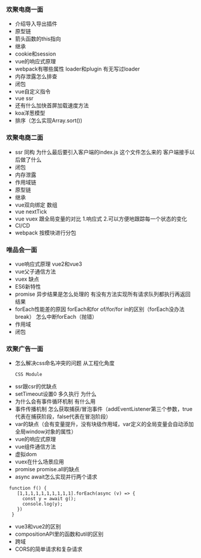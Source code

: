 ### 欢聚电商一面
+  介绍导入导出插件
+  原型链
+  箭头函数的this指向
+  继承
+  cookie和session
+  vue的响应式原理
+  webpack有哪些属性 loader和plugin 有无写过loader
+  内存泄露怎么排查
+  闭包
+  vue自定义指令
+  vue ssr
+  还有什么加快首屏加载速度方法
+  koa洋葱模型
+  排序（怎么实现Array.sort())


### 欢聚电商二面
+ ssr 同构 为什么最后要引入客户端的index.js 这个文件怎么来的 客户端接手以后做了什么
+ 闭包
+ 内存泄露
+ 作用域链
+ 原型链
+ 继承
+ vue双向绑定 数组
+ vue nextTick
+ vue vuex 跟全局变量的对比 1.响应式 2.可以方便地跟踪每一个状态的变化
+ CI/CD
+ webpack 按模块进行分包


### 唯品会一面
+ vue响应式原理 vue2和vue3 
+ vue父子通信方法
+ vuex 缺点
+ ES6新特性
+ promise 异步结果是怎么处理的 有没有方法实现所有请求队列都执行再返回结果
+ forEach性能差的原因 forEach和for of/for/for in的区别（forEach没办法break） 怎么中断forEach（抛错）
+ 作用域
+ 闭包

### 欢聚广告一面
+ 怎么解决css命名冲突的问题 从工程化角度
  ````
  CSS Module
  ````
+ ssr跟csr的优缺点
+ setTimeout设置0 多久执行 为什么 
+ 为什么会有事件循环机制 有什么用
+ 事件传播机制 怎么获取捕获/冒泡事件（addEventListener第三个参数，true代表在捕获阶段，false代表在冒泡阶段）
+ var的缺点（会有变量提升，没有块级作用域，var定义的全局变量会自动添加全局window对象的属性）
+ vue的响应式原理
+ vue组件通信方法
+ 虚拟dom
+ vuex在什么场景应用
+ promise promise.all的缺点
+ async await怎么实现并行两个请求
````
 function f() {
    [1,1,1,1,1,1,1,1,1,1].forEach(async (v) => {
      const y = await g();
      console.log(y);
    })
  }
````
+ vue3和vue2的区别
+ compositionAPI里的函数和util的区别
+ 跨域
+ CORS的简单请求和复杂请求